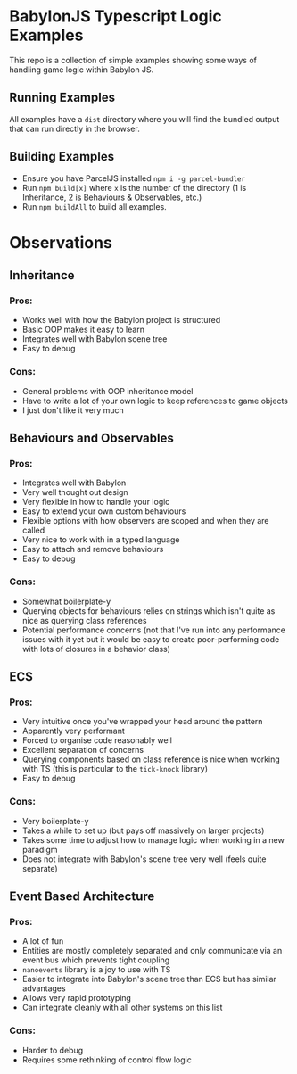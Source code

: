 # BabylonJS Typescript Logic Examples

This repo is a collection of simple examples showing some ways of handling game logic within Babylon JS.

## Running Examples
All examples have a `dist` directory where you will find the bundled output that can run directly in the browser.

## Building Examples
- Ensure you have ParcelJS installed `npm i -g parcel-bundler`
- Run `npm build[x]`  where `x` is the number of the directory (1 is Inheritance, 2 is Behaviours & Observables, etc.)
- Run `npm buildAll` to build all examples.

# Observations

## Inheritance

### Pros:
- Works well with how the Babylon project is structured
- Basic OOP makes it easy to learn
- Integrates well with Babylon scene tree
- Easy to debug

### Cons:
- General problems with OOP inheritance model
- Have to write a lot of your own logic to keep references to game objects
- I just don't like it very much

## Behaviours and Observables

### Pros:
- Integrates well with Babylon
- Very well thought out design
- Very flexible in how to handle your logic
- Easy to extend your own custom behaviours
- Flexible options with how observers are scoped and when they are called
- Very nice to work with in a typed language
- Easy to attach and remove behaviours
- Easy to debug

### Cons:
- Somewhat boilerplate-y
- Querying objects for behaviours relies on strings which isn't quite as nice as querying class references
- Potential performance concerns (not that I've run into any performance issues with it yet but it would be easy to create poor-performing code with lots of closures in a behavior class)

## ECS

### Pros:
- Very intuitive once you've wrapped your head around the pattern
- Apparently very performant
- Forced to organise code reasonably well
- Excellent separation of concerns
- Querying components based on class reference is nice when working with TS (this is particular to the `tick-knock` library)
- Easy to debug

### Cons:
- Very boilerplate-y
- Takes a while to set up (but pays off massively on larger projects)
- Takes some time to adjust how to manage logic when working in a new paradigm
- Does not integrate with Babylon's scene tree very well (feels quite separate)

## Event Based Architecture

### Pros:
- A lot of fun
- Entities are mostly completely separated and only communicate via an event bus which prevents tight coupling
- `nanoevents` library is a joy to use with TS
- Easier to integrate into Babylon's scene tree than ECS but has similar advantages
- Allows very rapid prototyping
- Can integrate cleanly with all other systems on this list

### Cons:
- Harder to debug
- Requires some rethinking of control flow logic
